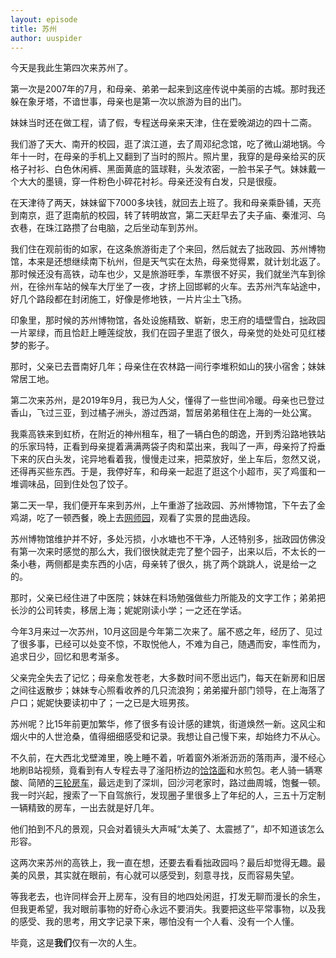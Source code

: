 ```yaml
---
layout: episode
title: 苏州
author: uuspider
---
```

今天是我此生第四次来苏州了。

第一次是2007年的7月，和母亲、弟弟一起来到这座传说中美丽的古城。那时我还躲在象牙塔，不谙世事，母亲也是第一次以旅游为目的出门。

妹妹当时还在做工程，请了假，专程送母亲来天津，住在爱晚湖边的四十二斋。

我们游了天大、南开的校园，逛了滨江道，去了周邓纪念馆，吃了微山湖地锅。今年十一时，在母亲的手机上又翻到了当时的照片。照片里，我穿的是母亲给买的灰格子衬衫、白色休闲裤、黑面黄底的篮球鞋，头发浓密，一脸书呆子气。妹妹戴一个大大的墨镜，穿一件粉色小碎花衬衫。母亲还没有白发，只是很瘦。

在天津待了两天，妹妹留下7000多块钱，就回去上班了。我和母亲乘卧铺，天亮到南京，逛了逛南航的校园，转了转明故宫，第二天赶早去了夫子庙、秦淮河、乌衣巷，在珠江路攒了台电脑，之后坐动车到苏州。

我们住在观前街的如家，在这条旅游街走了个来回，然后就去了拙政园、苏州博物馆，本来是还想继续南下杭州，但是天气实在太热，母亲觉得累，就计划北返了。那时候还没有高铁，动车也少，又是旅游旺季，车票很不好买，我们就坐汽车到徐州，在徐州车站的候车大厅坐了一夜，才挤上回邯郸的火车。去苏州汽车站途中，好几个路段都在封闭施工，好像是修地铁，一片片尘土飞扬。

印象里，那时候的苏州博物馆，各处设施精致、崭新，忠王府的墙壁雪白，拙政园一片翠绿，而且恰赶上睡莲绽放，我们在园子里逛了很久，母亲觉的处处可见红楼梦的影子。

那时，父亲已去晋南好几年；母亲住在农林路一间行李堆积如山的狭小宿舍；妹妹常居工地。

第二次来苏州，是2019年9月，我已为人父，懂得了一些世间冷暖。母亲也已登过香山，飞过三亚，到过橘子洲头，游过西湖，暂居弟弟租住在上海的一处公寓。

我乘高铁来到虹桥，在附近的神州租车，租了一辆白色的朗逸，开到秀沿路地铁站的乐家玛特，正看到母亲提着满满两袋子肉和菜出来，我叫了一声，母亲捋了捋垂下来的灰白头发，诧异地看着我，慢慢走过来，把菜放好，坐上车后，忽然又说，还得再买些东西。于是，我停好车，和母亲一起逛了逛这个小超市，买了鸡蛋和一堆调味品，回到住处包了饺子。

第二天一早，我们便开车来到苏州，上午重游了拙政园、苏州博物馆，下午去了金鸡湖，吃了一顿西餐，晚上去[网师园][ref03]，观看了实景的昆曲选段。

苏州博物馆维护并不好，多处污损，小水塘也不干净，人还特别多，拙政园仿佛没有第一次来时感觉的那么大，我们很快就走完了整个园子，出来以后，不太长的一条小巷，两侧都是卖东西的小店，母亲转了很久，挑了两个跳跳人，说是给一之的。

那时，父亲已经住进了中医院；妹妹在料场勉强做些力所能及的文字工作；弟弟把长沙的公司转卖，移居上海；妮妮刚读小学；一之还在学话。

今年3月来过一次苏州，10月这回是今年第二次来了。届不惑之年，经历了、见过了很多事，已经可以处变不惊，不取悦他人，不难为自己，随遇而安，率性而为，追求日少，回忆和思考渐多。

父亲完全失去了记忆；母亲愈发苍老，大多数时间不愿出远门，每天在新房和旧居之间往返散步；妹妹专心照看收养的几只流浪狗；弟弟擢升部门领导，在上海落了户口；妮妮快要读初中了；一之已是大班男孩。

苏州呢？比15年前更加繁华，修了很多有设计感的建筑，街道焕然一新。这风尘和烟火中的人世沧桑，值得细细感受和记录。我想让自己慢下来，却始终力不从心。

不久前，在大西北戈壁滩里，晚上睡不着，听着窗外淅淅沥沥的落雨声，漫不经心地刷B站视频，竟看到有人专程去寻了滏阳桥边的[饸饹面][ref01]和水煎包。老人骑一辆寒酸、简陋的[三轮房车][ref02]，最远走到了深圳，回沙河老家时，路过曲周城，饱餐一顿。我一时兴起，搜索了一下自驾旅行，发现圈子里很多上了年纪的人，三五十万定制一辆精致的房车，一出去就是好几年。

他们拍到不凡的景观，只会对着镜头大声喊“太美了、太震撼了”，却不知道该怎么形容。

这两次来苏州的高铁上，我一直在想，还要去看看拙政园吗？最后却觉得无趣。最美的风景，其实就在眼前，有心就可以感受到，刻意寻找，反而容易失望。

等我老去，也许同样会开上房车，没有目的地四处闲逛，打发无聊而漫长的余生，但我更希望，我对眼前事物的好奇心永远不要消失。我要把这些平常事物，以及我的感受、我的思考，用文字记录下来，哪怕没有一个人看、没有一个人懂。

毕竟，这是**我们**仅有一次的人生。

[ref01]:http://about.uuspider.com/2022/09/04/yearsago.html
[ref02]:https://www.bilibili.com/video/BV1wh411g7rC
[ref03]:http://about.uuspider.com/2022/12/18/travlling.html
